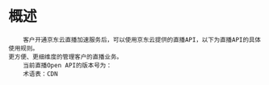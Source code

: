 概述
=================================

        客户开通京东云直播加速服务后，可以使用京东云提供的直播API，以下为直播API的具体使用规则。
    更方便、更细维度的管理客户的直播业务。      
        当前直播Open API的版本号为：
        术语表：CDN
